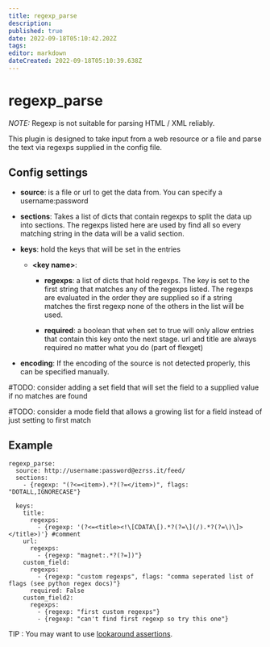 ```yaml
---
title: regexp_parse
description: 
published: true
date: 2022-09-18T05:10:42.202Z
tags: 
editor: markdown
dateCreated: 2022-09-18T05:10:39.638Z
---
```


# regexp_parse
*NOTE:* Regexp is not suitable for parsing HTML / XML reliably.

This plugin is designed to take input from a web resource or a file and parse the text via regexps supplied in the config file.

## Config settings

- **source**: is a file or url to get the data from. You can specify a username:password

- **sections**: Takes a list of dicts that contain regexps to split the data up into sections.
  The regexps listed here are used by find all so every matching string in the data will be
  a valid section.

- **keys**: hold the keys that will be set in the entries

  - **\<key name\>**:
    - **regexps**: a list of dicts that hold regexps. The key is set to the first string that matches
      any of the regexps listed. The regexps are evaluated in the order they are supplied so if a
      string matches the first regexp none of the others in the list will be used.

    - **required**: a boolean that when set to true will only allow entries that contain this key
      onto the next stage. url and title are always required no matter what you do (part of flexget)
      
- **encoding**: If the encoding of the source is not detected properly, this can be specified manually.

#TODO: consider adding a set field that will set the field to a supplied value if no matches are found

#TODO: consider a mode field that allows a growing list for a field instead of just setting to first match


## Example
```
regexp_parse:
  source: http://username:password@ezrss.it/feed/
  sections:
    - {regexp: "(?<=<item>).*?(?=</item>)", flags: "DOTALL,IGNORECASE"}

  keys:
    title:
      regexps:
        - {regexp: '(?<=<title><!\[CDATA\[).*?(?=\](/).*?(?=\)\]></title>)'} #comment
    url:
      regexps:
        - {regexp: "magnet:.*?(?=])"}
    custom_field:
      regexps:
        - {regexp: "custom regexps", flags: "comma seperated list of flags (see python regex docs)"}
      required: False
    custom_field2:
      regexps:
        - {regexp: "first custom regexps"}
        - {regexp: "can't find first regexp so try this one"}
```

TIP : You may want to use [lookaround assertions](https://www.rexegg.com/regex-lookarounds.html).
